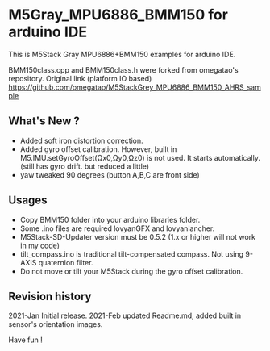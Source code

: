 # M5Gray_MPU6886_BMM150 for arduino IDE

This is M5Stack Gray MPU6886+BMM150 examples for arduino IDE.

BMM150class.cpp and BMM150class.h were forked from omegatao's repository. Original link (platform IO based)
https://github.com/omegatao/M5StackGrey_MPU6886_BMM150_AHRS_sample

## What's New ?
- Added soft iron distortion correction.
- Added gyro offset calibration. However, built in M5.IMU.setGyroOffset(Ωx0,Ωy0,Ωz0) is not used.
  It starts automatically. (still has gyro drift. but reduced a little)
- yaw tweaked 90 degrees (button A,B,C are front side)

## Usages
- Copy BMM150 folder into your arduino libraries folder.
- Some .ino files are required lovyanGFX and lovyanlancher.
- M5Stack-SD-Updater version must be 0.5.2 (1.x or higher will not work in my code)
- tilt_compass.ino is traditional tilt-compensated compass. Not using 9-AXIS quaternion filter.
- Do not move or tilt your M5Stack during the gyro offset calibration.

## Revision history
2021-Jan Initial release.
2021-Feb updated Readme.md, added built in sensor's orientation images.

Have fun !
